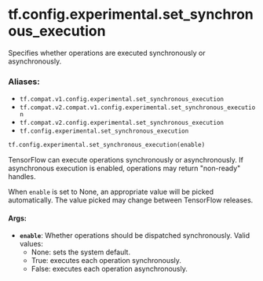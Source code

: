 <div itemscope itemtype="http://developers.google.com/ReferenceObject">
<meta itemprop="name" content="tf.config.experimental.set_synchronous_execution" />
<meta itemprop="path" content="Stable" />
</div>

# tf.config.experimental.set_synchronous_execution

Specifies whether operations are executed synchronously or asynchronously.

### Aliases:

* `tf.compat.v1.config.experimental.set_synchronous_execution`
* `tf.compat.v2.compat.v1.config.experimental.set_synchronous_execution`
* `tf.compat.v2.config.experimental.set_synchronous_execution`
* `tf.config.experimental.set_synchronous_execution`

``` python
tf.config.experimental.set_synchronous_execution(enable)
```

<!-- Placeholder for "Used in" -->

TensorFlow can execute operations synchronously or asynchronously. If
asynchronous execution is enabled, operations may return "non-ready" handles.

When `enable` is set to None, an appropriate value will be picked
automatically. The value picked may change between TensorFlow releases.

#### Args:


* <b>`enable`</b>: Whether operations should be dispatched synchronously.
  Valid values:
  - None: sets the system default.
  - True: executes each operation synchronously.
  - False: executes each operation asynchronously.